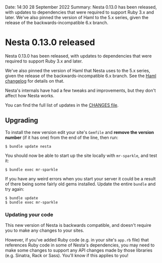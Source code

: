 Date: 14:30 28 September 2022
Summary: Nesta 0.13.0 has been released, with updates to dependencies that were required to support Ruby 3.x and later. We've also pinned the version of Haml to the 5.x series, given the release of the backwards-incompatible 6.x branch.

# Nesta 0.13.0 released

Nesta 0.13.0 has been released, with updates to dependencies that were required to support Ruby 3.x and later.

We've also pinned the version of Haml that Nesta uses to the 5.x series, given the release of the backwards-incompatible 6.x branch. See the [Haml changelog] for details on that.

Nesta's internals have had a few tweaks and improvements, but they don't affect how Nesta works.

You can find the full list of updates in the [CHANGES file][].

## Upgrading

To install the new version edit your site's `Gemfile` and **remove the version number** (if it has one) from the end of the line, then run:

    $ bundle update nesta

You should now be able to start up the site locally with `mr-sparkle`, and test it:

    $ bundle exec mr-sparkle

If you have any weird errors when you start your server it could be a result of there being some fairly old gems installed. Update the entire `bundle` and try again:

    $ bundle update
    $ bundle exec mr-sparkle

### Updating your code

This new version of Nesta is backwards compatible, and doesn't require you to make any changes to your sites.

However, if you've added Ruby code (e.g. in your site's `app.rb` file) that references Ruby code in some of Nesta's dependencies, you may need to make some changes to support any API changes made by those libraries (e.g. Sinatra, Rack or Sass). You'll know if this applies to you!

[Haml changelog]: https://github.com/haml/haml/blob/main/CHANGELOG.md#600
[CHANGES file]: https://github.com/gma/nesta/blob/master/CHANGES
